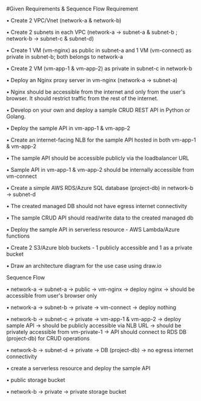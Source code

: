 #Given Requirements & Sequence Flow 
Requirement

•              Create 2 VPC/Vnet (network-a & network-b)

•              Create 2 subnets in each VPC (network-a -> subnet-a & subnet-b ; network-b -> subnet-c & subnet-d)

•              Create 1 VM (vm-nginx) as public in subnet-a and 1 VM (vm-connect) as private in subnet-b; both belongs to network-a

•              Create 2 VM (vm-app-1 & vm-app-2) as private in subnet-c in network-b

•              Deploy an Nginx proxy server in vm-nginx (network-a -> subnet-a)

•              Nginx should be accessible from the internet and only from the user's browser. It should restrict traffic from the rest of the internet.

•              Develop on your own and deploy a sample CRUD REST API in Python or Golang.

•              Deploy the sample API in vm-app-1 & vm-app-2

•              Create an internet-facing NLB for the sample API hosted in both vm-app-1 & vm-app-2

•              The sample API should be accessible publicly via the loadbalancer URL

•              Sample API in vm-app-1 & vm-app-2 should be internally accessible from vm-connect

•              Create a simple AWS RDS/Azure SQL database (project-db) in network-b -> subnet-d

•              The created managed DB should not have egress internet connectivity

•              The sample CRUD API should read/write data to the created managed db

•              Deploy the sample API in serverless resource - AWS Lambda/Azure functions

•              Create 2 S3/Azure blob buckets - 1 publicly accessible and 1 as a private bucket

•              Draw an architecture diagram for the use case using draw.io

 

Sequence Flow

 

•              network-a -> subnet-a -> public -> vm-nginx -> deploy nginx -> should be accessible from user's browser only

•              network-a -> subnet-b -> private -> vm-connect -> deploy nothing

•              network-b -> subnet-c -> private -> vm-app-1 & vm-app-2 -> deploy sample API -> should be publicly accessible via NLB URL -> should be privately accessible from vm-private-1 -> API should connect to RDS DB (project-db) for CRUD operations

•              network-b -> subnet-d -> private -> DB (project-db) -> no egress internet connectivity

•              create a serverless resource and deploy the sample API

•              public storage bucket

•              network-b -> private -> private storage bucket
